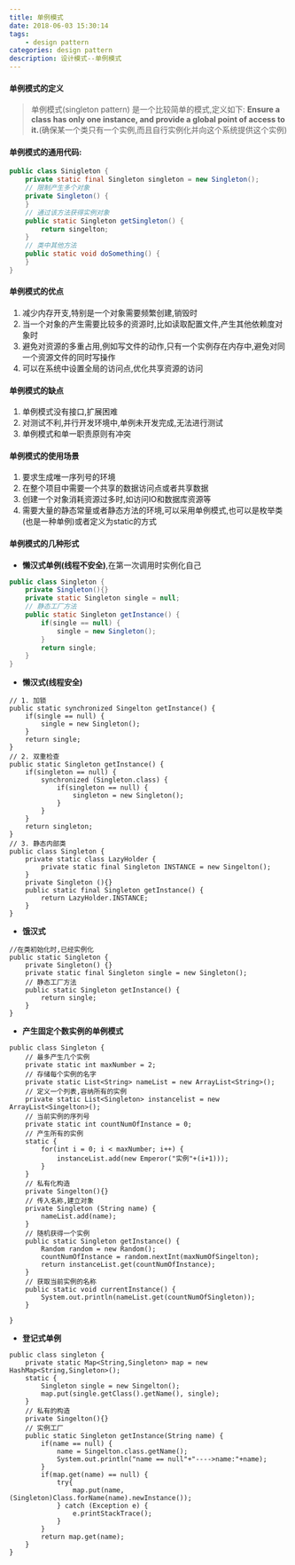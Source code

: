 ```yaml
---
title: 单例模式
date: 2018-06-03 15:30:14
tags: 
	- design pattern
categories: design pattern
description: 设计模式--单例模式
---
```

#### 单例模式的定义
> 单例模式(singleton pattern) 是一个比较简单的模式,定义如下:
**Ensure a class has only one instance, and provide a global point of access to it.**(确保某一个类只有一个实例,而且自行实例化并向这个系统提供这个实例)

#### 单例模式的通用代码:

```java
public class Sinigleton {
	private static final Singleton singleton = new Singleton();
	// 限制产生多个对象
	private Singleton() {
	}
	// 通过该方法获得实例对象
	public static Singleton getSingleton() {
		return singelton;
	}
	// 类中其他方法
	public static void doSomething() {
	}
}
```
#### 单例模式的优点
1. 减少内存开支,特别是一个对象需要频繁创建,销毁时
2. 当一个对象的产生需要比较多的资源时,比如读取配置文件,产生其他依赖度对象时
3. 避免对资源的多重占用,例如写文件的动作,只有一个实例存在内存中,避免对同一个资源文件的同时写操作
4. 可以在系统中设置全局的访问点,优化共享资源的访问

#### 单例模式的缺点
1. 单例模式没有接口,扩展困难
2. 对测试不利,并行开发环境中,单例未开发完成,无法进行测试
3. 单例模式和单一职责原则有冲突

#### 单例模式的使用场景
1. 要求生成唯一序列号的环境
2. 在整个项目中需要一个共享的数据访问点或者共享数据
3. 创建一个对象消耗资源过多时,如访问IO和数据库资源等
4. 需要大量的静态常量或者静态方法的环境,可以采用单例模式,也可以是枚举类(也是一种单例)或者定义为static的方式

#### 单例模式的几种形式
- **懒汉式单例(线程不安全)**,在第一次调用时实例化自己
```java
public class Singleton {
	private Singleton(){}
	private static Singleton single = null;
	// 静态工厂方法
	public static Singleton getInstance() {
		if(single == null) {
			single = new Singleton();
		}
		return single;
	}
}
```
- **懒汉式(线程安全)**
```
// 1. 加锁
public static synchronized Singelton getInstance() {
	if(single == null) {
		single = new Singleton();
	}
	return single;
}
// 2. 双重检查
public static Singleton getInstance() {
	if(singleton == null) {
		synchronized (Singleton.class) {
			if(singleton == null) {
				singleton = new Singleton();
			}
		}
	}
	return singleton;
}
// 3. 静态内部类
public class Singleton {
	private	static class LazyHolder {
		private static final Singleton INSTANCE = new Singelton();
	}
	private Singleton (){}
	public static final Singleton getInstance() {
		return LazyHolder.INSTANCE;	
	}
}
```
- **饿汉式**
```
//在类初始化时,已经实例化
public static Singleton {
	private Singleton() {}
	private static final Singleton single = new Singleton();
	// 静态工厂方法
	public static Singleton getInstance() {
		return single;
	}
}
```
- **产生固定个数实例的单例模式**
```
public class Singleton {
	// 最多产生几个实例
	private static int maxNumber = 2;
	// 存储每个实例的名字
	private static List<String> nameList = new ArrayList<String>();
	// 定义一个列表,容纳所有的实例
	private static List<Singleton> instancelist = new ArrayList<Singelton>();
	// 当前实例的序列号
	private static int countNumOfInstance = 0;
	// 产生所有的实例
	static {
		for(int i = 0; i < maxNumber; i++) {
			instanceList.add(new Emperor("实例"+(i+1)));
		}
	}
	// 私有化构造
	private Singelton(){}
	// 传入名称,建立对象
	private Singleton (String name) {
		nameList.add(name);
	}
	// 随机获得一个实例 
	public static Singleton getInstance() {
		Random random = new Random();	
		countNumOfInstance = random.nextInt(maxNumOfSingelton);
		return instanceList.get(countNumOfInstance);
	}
	// 获取当前实例的名称
	public static void currentInstance() {
		System.out.println(nameList.get(countNumOfSingleton));
	}
	
}
```
- **登记式单例**
```
public class singleton {
	private static Map<String,Singleton> map = new HashMap<String,Singleton>();
	static {
		Singleton single = new Singelton();
		map.put(single.getClass().getName(), single);
	}
	// 私有的构造
	private Singelton(){}
	// 实例工厂
	public static Singleton getInstance(String name) {
		if(name == null) {
			name = Singelton.class.getName();
			System.out.println("name == null"+"---->name:"+name);
		}
		if(map.get(name) == null) {
			try{
				map.put(name, (Singleton)Class.forName(name).newInstance());
			} catch (Exception e) {
				e.printStackTrace();
			}
		}
		return map.get(name);
	}
}
```
	
